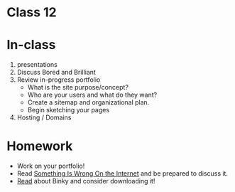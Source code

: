 # Class 12

# In-class

1. presentations
2. Discuss Bored and Brilliant
3. Review in-progress portfolio
	* What is the site purpose/concept?
	* Who are your users and what do they want?
	* Create a sitemap and organizational plan.
	* Begin sketching your pages
4. Hosting / Domains

# Homework
* Work on your portfolio!
* Read [Something Is Wrong On the Internet](https://medium.com/@jamesbridle/something-is-wrong-on-the-internet-c39c471271d2) and be prepared to discuss it.
* [Read](https://www.theatlantic.com/technology/archive/2017/06/the-app-that-does-nothing/529764/) about Binky and consider downloading it!

